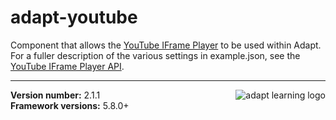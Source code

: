 adapt-youtube
================

Component that allows the [YouTube IFrame Player](https://developers.google.com/youtube/iframe_api_reference) to be used within Adapt. For a fuller description of the various settings in example.json, see the [YouTube IFrame Player API](https://developers.google.com/youtube/player_parameters).


----------------------------

**Version number:**  2.1.1   <a href="https://community.adaptlearning.org/" target="_blank"><img src="https://github.com/adaptlearning/documentation/blob/master/04_wiki_assets/plug-ins/images/adapt-logo-mrgn-lft.jpg" alt="adapt learning logo" align="right"></a>  
**Framework versions:** 5.8.0+  
